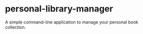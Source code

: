 # personal-library-manager
 A simple command-line application to manage your personal book collection.
